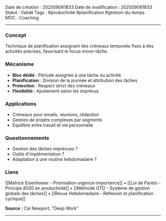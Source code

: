 Date de création : 202509061833
Date de modification : 202509061833
Statut : Validé
Tags : #productivité #planification #gestion-du-temps  
MOC : Coaching
***
### Concept

Technique de planification assignant des créneaux temporels fixes à des activités précises, favorisant le focus mono-tâche.

### Mécanisme

- **Bloc dédié** : Période assignée à une tâche ou activité  
- **Planification** : Division de la journée et attribution des tâches  
- **Protection** : Respect strict des créneaux  
- **Flexibilité** : Ajustement selon les imprévus

### Applications

- Créneaux pour emails, réunions, rédaction  
- Gestion de projets complexes par segments  
- Équilibre entre travail et vie personnelle

### Questionnements

- Gestion des tâches imprévues ?  
- Outils d'implémentation ?  
- Adaptation à une routine hebdomadaire ?

### Liens

[[Matrice Eisenhower - Priorisation urgence-importance]] • [[Loi de Pareto - Principe 8020 en productivité]] • [[Méthode GTD - Système de gestion globale des tâches]] • [[Revue Hebdomadaire - Réflexion et planification cyclique]]

**Source :** Cal Newport, "Deep Work"

*** 
